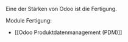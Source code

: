Eine der Stärken von Odoo ist die Fertigung.

Module Fertigung:

* [[Odoo Produktdatenmanagement (PDM)]]